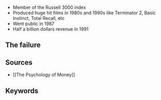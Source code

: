 - Member of the Russell 3000 index
- Produced huge hit films in 1980s and 1990s like Terminator 2, Basic Instinct, Total Recall, etc
- Went public in 1987
- Half a billion dollars revenue in 1991

## The failure


## Sources
- [[The Psychology of Money]]
## Keywords
